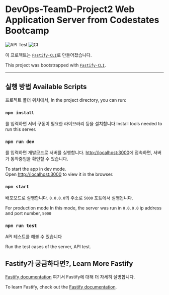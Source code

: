 # DevOps-TeamD-Project2 Web Application Server from Codestates Bootcamp

![API Test](https://img.shields.io/github/workflow/status/cs-devops-bootcamp/devops-01-P2-TeamD/Test%20WAS?label=API%20Test&logo=fastify&logoColor=white) ![CI](https://img.shields.io/github/workflow/status/cs-devops-bootcamp/devops-01-P2-TeamD/HJM%20Amazon%20ECR?label=CI&logo=amazonaws)

이 프로젝트는 [`Fastify-CLI`](https://www.npmjs.com/package/fastify-cli)로  만들어졌습니다.
  
This project was bootstrapped with [`Fastify-CLI`](https://www.npmjs.com/package/fastify-cli).

-------------------------------

## 실행 방법 Available Scripts


프로젝트 폴더 위치에서,
In the project directory, you can run:

### `npm install`

를 입력하면 서버 구동이 필요한 라이브러리 등을 설치합니다
Install tools needed to run this server.

### `npm run dev`

를 입력하면 개발모드로 서버를 실행합니다.
[http://localhost:3000](http://localhost:3000)에 접속하면,
서버가 동작중임을 확인할 수 있습니다.

To start the app in dev mode.\
Open [http://localhost:3000](http://localhost:3000) to view it in the browser.


### `npm start`

배포모드로 실행합니다.
`0.0.0.0`의 주소로 `5000` 포트에서 실행됩니다.

For production mode
In this mode, the server was run in `0.0.0.0` ip address and port number, `5000`

### `npm run test`

API 테스트를 해볼 수 있습니다

Run the test cases of the server, API test.

## Fastify가 궁금하다면?, Learn More Fastify

[Fastify documentation](https://www.fastify.io/docs/latest/)
여기서 Fastify에 대해 더 자세히 설명합니다.

To learn Fastify, check out the [Fastify documentation](https://www.fastify.io/docs/latest/).
